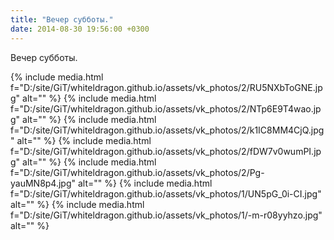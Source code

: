 ```yaml
---
title: "Вечер субботы."
date: 2014-08-30 19:56:00 +0300
---
```


Вечер субботы.


{% include media.html f="D:/site/GiT/whiteldragon.github.io/assets/vk_photos/2/RU5NXbToGNE.jpg" alt="" %}
{% include media.html f="D:/site/GiT/whiteldragon.github.io/assets/vk_photos/2/NTp6E9T4wao.jpg" alt="" %}
{% include media.html f="D:/site/GiT/whiteldragon.github.io/assets/vk_photos/2/k1IC8MM4CjQ.jpg" alt="" %}
{% include media.html f="D:/site/GiT/whiteldragon.github.io/assets/vk_photos/2/fDW7v0wumPI.jpg" alt="" %}
{% include media.html f="D:/site/GiT/whiteldragon.github.io/assets/vk_photos/2/Pg-yauMN8p4.jpg" alt="" %}
{% include media.html f="D:/site/GiT/whiteldragon.github.io/assets/vk_photos/1/UN5pG_0i-CI.jpg" alt="" %}
{% include media.html f="D:/site/GiT/whiteldragon.github.io/assets/vk_photos/1/-m-r08yyhzo.jpg" alt="" %}
